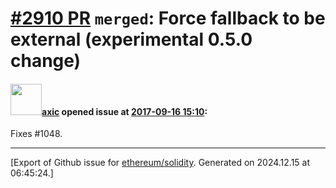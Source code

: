 # [\#2910 PR](https://github.com/ethereum/solidity/pull/2910) `merged`: Force fallback to be external (experimental 0.5.0 change)

#### <img src="https://avatars.githubusercontent.com/u/20340?v=4" width="50">[axic](https://github.com/axic) opened issue at [2017-09-16 15:10](https://github.com/ethereum/solidity/pull/2910):

Fixes #1048.




-------------------------------------------------------------------------------



[Export of Github issue for [ethereum/solidity](https://github.com/ethereum/solidity). Generated on 2024.12.15 at 06:45:24.]

